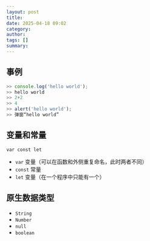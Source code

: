 ```yaml
---
layout: post
title: 
date: 2025-04-18 09:02
category: 
author: 
tags: []
summary: 
---
```

## 事例
```js
>> console.log('hello world');
>> hello world
>> 2+2
>> 4
>> alert('hello world');
>> 弹窗“hello world”
```

## 变量和常量
```var const let```
- ```var``` 变量（可以在函数和外侧重复命名，此时两者不同）
- ```const``` 常量
- ```let``` 变量（在一个程序中只能有一个）

## 原生数据类型
- ```String```
- ```Number```
- ```null```
- ```boolean```